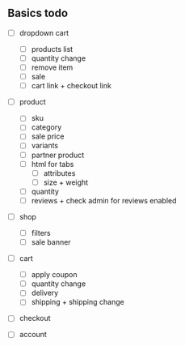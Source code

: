 ## Basics todo
 
- [ ] dropdown cart
    - [ ] products list
    - [ ] quantity change
    - [ ] remove item
    - [ ] sale
    - [ ] cart link + checkout link

- [ ] product
    - [ ] sku
    - [ ] category
    - [ ] sale price
    - [ ] variants
    - [ ] partner product
    - [ ] html for tabs
        - [ ] attributes
        - [ ] size + weight
    - [ ] quantity
    - [ ] reviews + check admin for reviews enabled

- [ ] shop
    - [ ] filters
    - [ ] sale banner
  
- [ ] cart
    - [ ] apply coupon
    - [ ] quantity change
    - [ ] delivery
    - [ ] shipping + shipping change

- [ ] checkout

- [ ] account